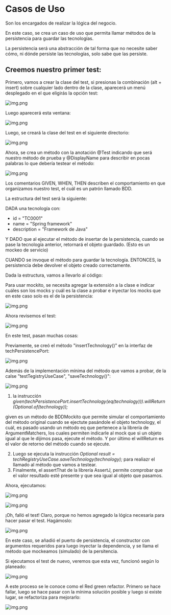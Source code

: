 # Casos de Uso

Son los encargados de realizar la lógica del negocio.

En este caso, se crea un caso de uso que permita llamar métodos de la persistencia para guardar las tecnologías.

La persistencia será una abstracción de tal forma que no necesite saber cómo, ni dónde persiste las tecnologías, solo sabe que las persiste.

## Creemos nuestro primer test:

Primero, vamos a crear la clase del test, si presionas la combinación (alt + insert) sobre cualquier lado dentro de la clase,
aparecerá un menú desplegado en el que eligirás la opción test:


![img.png](../../../../../../../resources/usecasesimages/testCreationCombination.png)   

Luego aparecerá esta ventana:


![img.png](../../../../../../../resources/usecasesimages/ventanaCreacionTest.png)

Luego, se creará la clase del test en el siguiente directorio:


![img.png](../../../../../../../resources/usecasesimages/ClaseDelTest.png)   


Ahora, se crea un método con la anotación @Test indicando que será nuestro método de prueba y @DisplayName para describir en 
pocas palabras lo que debería testear el método:

![img.png](../../../../../../../resources/usecasesimages/debeInsertarCorrectamente.png)  

Los comentarios GIVEN, WHEN, THEN describen el comportamiento en que organizamos nuestro test, el cuál es un patrón llamado 
BDD.

La estructura del test será la siguiente:

DADA una tecnología con:
- id = "TC0001"
- name = "Spring framework"
- description = "Framework de Java"

Y DADO que al ejecutar el método de insertar de la persistencia, cuando se pase la tecnología anterior, 
retornará el objeto guardado. (Esto es un mockeo de servicio)

CUANDO se invoque el método para guardar la tecnología.
ENTONCES, la persistencia debe devolver el objeto creado correctamente.

Dada la estructura, vamos a llevarlo al código:

Para usar mockito, se necesita agregar la extensión a la clase e indicar cuáles son los mocks y cuál es la clase a probar e inyectar los mocks
que en este caso solo es el de la persistencia:

![img.png](../../../../../../../resources/usecasesimages/agregandoMockito.png)


Ahora revisemos el test:

![img.png](../../../../../../../resources/usecasesimages/testInsertarEnElCasoDeUso.png)


En este test, pasan muchas cosas:

Previamente, se creó el método "insertTechnology()" en la interfaz de techPersistencePort:

![img.png](../../../../../../../resources/usecasesimages/definicionMetodoEnInterfazPersistencia.png)  

Además de la implementación mínima del método que vamos a probar, de la calse "testTegistryUseCase", "saveTechnology()":


![img.png](../../../../../../../resources/usecasesimages/metodoGuardar.png)


1) la instrucción *given(techPersistencePort.insertTechnology(eq(technology))).willReturn(Optional.of(technology));*

given es un método de BDDMockito que permite simular el comportamiento del método original cuando se ejectute pasándole el
objeto technology, el cuál, es pasado usando un método eq que pertenece a la librería de ArgumentMatchers, los cuales permiten 
indicarle al mock que si un objeto igual al que le dijimos pasa, ejecute el método.
Y por último el willReturn es el valor de retorno del método cuando se ejecute.

2) Luego se ejecuta la instrucción *Optional<Technology> result = techRegistryUseCase.saveTechnology(technology);* para realiazr
el llamado al método que vamos a testear.
3) Finalmente, el assertThat de la librería AssertJ, permite comprobar que el valor resultado esté presente y que sea igual al
objeto que pasamos.

Ahora, ejecutamos:

![img.png](../../../../../../../resources/usecasesimages/botonCorrerTest.png)  

![img.png](../../../../../../../resources/usecasesimages/RedTest.png)

¡Oh, falló el test! Claro, porque no hemos agregado la lógica necesaria para hacer pasar el test.
Hagámoslo:

![img.png](../../../../../../../resources/usecasesimages/LogicImplementationToInsert.png)  

En este caso, se añadió el puerto de persistencia, el constructor con argumentos requeridos para luego inyectar la dependencia,
y se llama el método que mockeamos (simulado) de la persitencia.

Si ejecutamos el test de nuevo, veremos que esta vez, funcionó según lo planeado:

![img.png](../../../../../../../resources/usecasesimages/passedTestGreen.png)  

A este proceso se le conoce como el Red green refactor. Primero se hace fallar, luego se hace pasar con la mínima solución posible y
luego si existe lugar, se refactoriza para mejorarlo:

![img.png](redGreenRefactor.png)  



